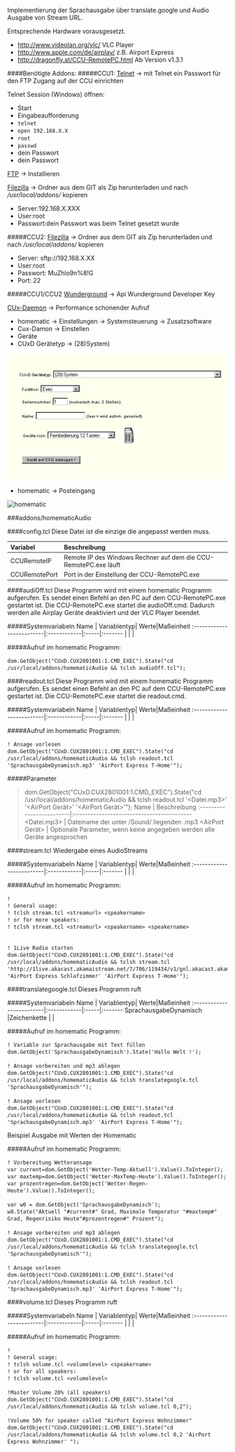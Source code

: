 Implementierung der Sprachausgabe über translate.google und Audio Ausgabe von Stream URL.

Entsprechende Hardware vorausgesetzt.

*   http://www.videolan.org/vlc/            VLC Player
*   http://www.apple.com/de/airplay/        z.B. Airport Express
*   http://dragonfly.at/CCU-RemotePC.html   Ab Version v1.3.1

####Benötigte Addons:
#####CCU1:
[Telnet](http://www.homematic-inside.de/software/addons/item/telnet-dienst) -> mit Telnet ein Passwort für den FTP Zugang auf der CCU einrichten

Telnet Session (Windows) öffnen:

*   Start
*   Eingabeaufforderung
*   `telnet`
*   `open 192.168.X.X`
*   `root`
*   `passwd`
*   dein Passwort
*   dein Passwort

[FTP](http://www.homematic-inside.de/software/addons/item/ftp) -> Installieren

[Filezilla](https://filezilla-project.org/) -> Ordner aus dem GIT als Zip herunterladen und nach */usr/local/addons/* kopieren

*   Server:192.168.X.XXX
*   User:root
*   Passwort:dein Passwort was beim Telnet gesetzt wurde

#####CCU2:
[Filezilla](https://filezilla-project.org/) -> Ordner aus dem GIT als Zip herunterladen und nach */usr/local/addons/* kopieren

*   Server: sftp://192.168.X.XX
*   User:root
*   Passwort: MuZhlo9n%8!G
*   Port: 22

#####CCU1/CCU2
[Wunderground](http://deutsch.wunderground.com/weather/api/) -> Api Wunderground Developer Key

[CUx-Daemon](http://www.homematic-inside.de/software/cuxdaemon) -> Performance schonender Aufruf

*   homematic -> Einstellungen -> Systemsteuerung -> Zusatzsoftware
*   Cux-Damon -> Einstellen
*   Geräte
*   CUxD Gerätetyp -> (28)System) 

![CuxD](https://github.com/nleutner/homematicWeather/blob/develop/addons/homematicWeather/doc/images/Cux%20Exec.jpg?raw=true)

*   homematic -> Posteingang

![homematic](https://raw.github.com/nleutner/homematicWeather/develop/addons/homematicWeather/doc/images/Cux%20CCU.gif)



###addons/homematicAudio





####config.tcl
Diese Datei ist die einzige die angepasst werden muss.

 Variabel                 |Beschreibung                                                                |
:-------------------------|:---------------------------------------------------------------------------|
CCURemoteIP               |Remote IP des Windows Rechner auf dem die CCU-RemotePC.exe läuft
CCURemotePort             |Port in der Einstellung der CCU-RemotePC.exe




####audiOff.tcl
Diese Programm wird mit einem homematic Programm aufgerufen. Es sendet einen Befehl an den PC auf dem CCU-RemotePC.exe gestartet ist.
Die CCU-RemotePC.exe startet die audioOff.cmd. Dadurch werden alle Airplay Geräte deaktiviert und der VLC Player beendet.

#####Systemvariabeln
 Name                     | Variablentyp| Werte|Maßeinheit
:-------------------------|:------------|:-----|:-------
                          |             |      |

#####Aufruf im homematic Programm:
```
dom.GetObject("CUxD.CUX2801001:1.CMD_EXEC").State("cd /usr/local/addons/homematicAudio && tclsh audioOff.tcl");
```





####readout.tcl
Diese Programm wird mit einem homematic Programm aufgerufen. Es sendet einen Befehl an den PC auf dem CCU-RemotePC.exe gestartet ist.
Die CCU-RemotePC.exe startet die readout.cmd.

#####Systemvariabeln
 Name                     | Variablentyp| Werte|Maßeinheit
:-------------------------|:------------|:-----|:-------
                          |             |      |

#####Aufruf im homematic Programm:
```
! Ansage vorlesen
dom.GetObject("CUxD.CUX2801001:1.CMD_EXEC").State("cd /usr/local/addons/homematicAudio && tclsh readout.tcl 'SprachausgabeDynamisch.mp3' 'AirPort Express T-Home'");

```

#####Parameter
> dom.GetObject("CUxD.CUX2801001:1.CMD_EXEC").State("cd /usr/local/addons/homematicAudio && tclsh readout.tcl '<Datei.mp3>' '<AirPort Gerät>' '<AirPort Gerät>'");
 Name                     | Beschreibung
:-------------------------|:------------------------------------------
<Datei.mp3>               | Dateiname der unter /Sound/ liegenden .mp3
<AirPort Gerät>           | Optionale Parameter, wenn keine angegeben werden alle Geräte angesprochen



####stream.tcl
Wiedergabe eines AudioStreams

#####Systemvariabeln
 Name                     | Variablentyp| Werte|Maßeinheit
:-------------------------|:------------|:-----|:-------
                          |             |      |

#####Aufruf im homematic Programm:
```
!
! General usage:
! tclsh stream.tcl <streamurl> <speakername>
! or for more speakers:
! tclsh stream.tcl <streamurl> <speakername> <speakername>


! 1Live Radio starten
dom.GetObject("CUxD.CUX2801001:1.CMD_EXEC").State("cd /usr/local/addons/homematicAudio && tclsh stream.tcl 'http://1live.akacast.akamaistream.net/7/706/119434/v1/gnl.akacast.akamaistream.net/1live' 'AirPort Express Schlafzimmer' 'AirPort Express T-Home'");
```





####translategoogle.tcl
Dieses Programm ruft

#####Systemvariabeln
 Name                     | Variablentyp| Werte|Maßeinheit
:-------------------------|:------------|:-----|:-------
SprachausgabeDynamisch    |Zeichenkette |      |


#####Aufruf im homematic Programm:
```
! Variable zur Sprachausgabe mit Text füllen
dom.GetObject('SprachausgabeDynamisch').State('Hallo Welt !');

! Ansage vorbereiten und mp3 ablegen
dom.GetObject("CUxD.CUX2801001:1.CMD_EXEC").State("cd /usr/local/addons/homematicAudio && tclsh translategoogle.tcl 'SprachausgabeDynamisch'");

! Ansage vorlesen
dom.GetObject("CUxD.CUX2801001:1.CMD_EXEC").State("cd /usr/local/addons/homematicAudio && tclsh readout.tcl 'SprachausgabeDynamisch.mp3' 'AirPort Express T-Home'");
```

Beispiel Ausgabe mit Werten der Homematic

#####Aufruf im homematic Programm:
```
! Vorbereitung Wetteransage
var current=dom.GetObject('Wetter-Temp-Aktuell').Value().ToInteger();
var maxtemp=dom.GetObject('Wetter-MaxTemp-Heute').Value().ToInteger();
var prozentregen=dom.GetObject('Wetter-Regen-Heute').Value().ToInteger();

var w0 = dom.GetObject('SprachausgabeDynamisch');
w0.State("Aktuell "#current#" Grad, Maximale Temperatur "#maxtemp#" Grad, Regenrisiko Heute"#prozentregen#" Prozent");

! Ansage vorbereiten und mp3 ablegen
dom.GetObject("CUxD.CUX2801001:1.CMD_EXEC").State("cd /usr/local/addons/homematicAudio && tclsh translategoogle.tcl 'SprachausgabeDynamisch'");

! Ansage vorlesen
dom.GetObject("CUxD.CUX2801001:1.CMD_EXEC").State("cd /usr/local/addons/homematicAudio && tclsh readout.tcl 'SprachausgabeDynamisch.mp3' 'AirPort Express T-Home'");

```





####volume.tcl
Dieses Programm ruft

#####Systemvariabeln
 Name                     | Variablentyp| Werte|Maßeinheit
:-------------------------|:------------|:-----|:-------
                          |             |      |


#####Aufruf im homematic Programm:
```
!
! General usage:
! tclsh volume.tcl <volumelevel> <speakername>
! or for all speakers:
! tclsh volume.tcl <volumelevel>

!Master Volume 20% (all speakers)
dom.GetObject("CUxD.CUX2801001:1.CMD_EXEC").State("cd /usr/local/addons/homematicAudio && tclsh volume.tcl 0,2");

!Volume 50% for speaker called "AirPort Express Wohnzimmer"
dom.GetObject("CUxD.CUX2801001:1.CMD_EXEC").State("cd /usr/local/addons/homematicAudio && tclsh volume.tcl 0,2 'AirPort Express Wohnzimmer' ");
```

